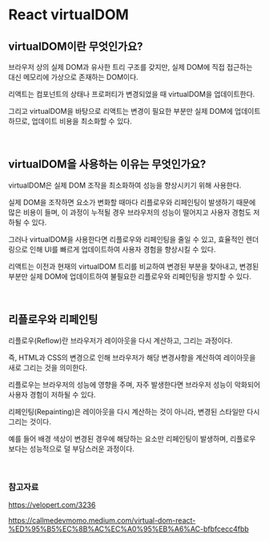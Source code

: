 # React virtualDOM

## virtualDOM이란 무엇인가요?

브라우저 상의 실제 DOM과 유사한 트리 구조를 갖지만, 실제 DOM에 직접 접근하는 대신 메모리에 가상으로 존재하는 DOM이다.

리액트는 컴포넌트의 상태나 프로퍼티가 변경되었을 때 virtualDOM을 업데이트한다.

그리고 virtualDOM을 바탕으로 리액트는 변경이 필요한 부분만 실제 DOM에 업데이트하므로, 업데이트 비용을 최소화할 수 있다.

<br/>

## virtualDOM을 사용하는 이유는 무엇인가요?

virtualDOM은 실제 DOM 조작을 최소화하여 성능을 향상시키기 위해 사용한다.

실제 DOM을 조작하면 요소가 변화할 때마다 리플로우와 리페인팅이 발생하기 때문에 많은 비용이 들며, 이 과정이 누적될 경우 브라우저의 성능이 떨어지고 사용자 경험도 저하될 수 있다.

그러나 virtualDOM을 사용한다면 리플로우와 리페인팅을 줄일 수 있고, 효율적인 렌더링으로 인해 UI를 빠르게 업데이트하여 사용자 경험을 향상시킬 수 있다.

리액트는 이전과 현재의 virtualDOM 트리를 비교하여 변경된 부분을 찾아내고, 변경된 부분만 실제 DOM에 업데이트하여 불필요한 리플로우와 리페인팅을 방지할 수 있다.

<br />

## 리플로우와 리페인팅

리플로우(Reflow)란 브라우저가 레이아웃을 다시 계산하고, 그리는 과정이다.

즉, HTML과 CSS의 변경으로 인해 브라우저가 해당 변경사항을 계산하여 레이아웃을 새로 그리는 것을 의미한다.

리플로우는 브라우저의 성능에 영향을 주며, 자주 발생한다면 브라우저 성능이 악화되어 사용자 경험이 저하될 수 있다.

리페인팅(Repainting)은 레이아웃을 다시 계산하는 것이 아니라, 변경된 스타일만 다시 그리는 것이다.

예를 들어 배경 색상이 변경된 경우에 해당하는 요소만 리페인팅이 발생하며, 리플로우보다는 성능적으로 덜 부담스러운 과정이다.

<br />

### 참고자료

https://velopert.com/3236

https://callmedevmomo.medium.com/virtual-dom-react-%ED%95%B5%EC%8B%AC%EC%A0%95%EB%A6%AC-bfbfcecc4fbb
